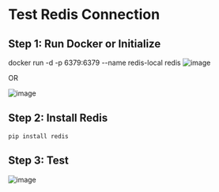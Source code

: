 # Test Redis Connection

## Step 1: Run Docker or Initialize

docker run -d -p 6379:6379 --name redis-local redis
![image](https://github.com/user-attachments/assets/ef4a8593-d635-4be4-8ee5-d640811d4564)

OR

![image](https://github.com/user-attachments/assets/202cbc1a-afb2-4168-92ca-e0c055c7d13b)


## Step 2: Install Redis
`pip install redis`


## Step 3: Test

![image](https://github.com/user-attachments/assets/87ae402c-c1e1-4cec-921b-405df8db627a)

